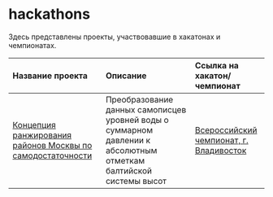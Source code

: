 # hackathons
Здесь представлены проекты, участвовавшие в хакатонах и чемпионатах.

| Название проекта | Описание | Ссылка на хакатон/чемпионат | 
| :---------------------- | :---------------------- | :---------------------- |
| [Концепция ранжирования районов Москвы по самодостаточности](https://github.com/zhbak/hackathons/tree/main/Концепция%20ранжирования%20районов%20Москвы%20по%20самодостаточности) | Преобразование данных самописцев уровней воды о суммарном давлении  к абсолютным отметкам балтийской системы высот| [Всероссийский чемпионат, г. Владивосток](https://hacks-ai.ru/championships/758465) |
